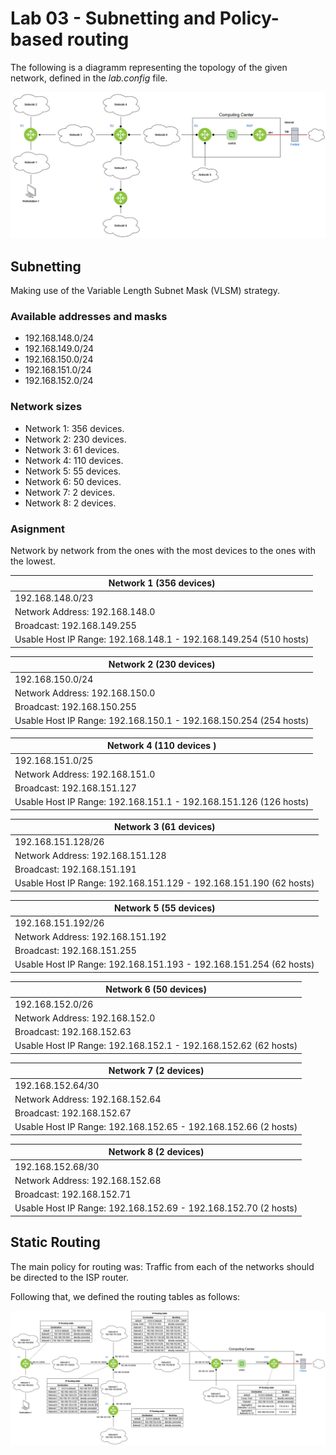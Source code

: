 # Lab 03 - Subnetting and Policy-based routing
The following is a diagramm representing the topology of the given network, defined in the *lab.config* file.

![Topology for lab03](/readme_img/lab04_topology.jpg)

## Subnetting

Making use of the Variable Length Subnet Mask (VLSM) strategy.

### Available addresses and masks

- 192.168.148.0/24
- 192.168.149.0/24
- 192.168.150.0/24
- 192.168.151.0/24
- 192.168.152.0/24

### Network sizes

- Network 1: 356 devices.
- Network 2: 230 devices.
- Network 3: 61 devices.
- Network 4: 110 devices.
- Network 5: 55 devices.
- Network 6: 50 devices.
- Network 7: 2 devices.
- Network 8: 2 devices.

### Asignment
Network by network from the ones with the most devices to the ones with the lowest.

|Network 1 (356 devices) |
| ---- |
| 192.168.148.0/23 |
| Network Address: 192.168.148.0 |
| Broadcast: 192.168.149.255 |
| Usable Host IP Range: 192.168.148.1 - 192.168.149.254 (510 hosts) |


| Network 2 (230 devices) |
| ---- |
| 192.168.150.0/24 |
| Network Address: 192.168.150.0 |
| Broadcast: 192.168.150.255 |
| Usable Host IP Range: 192.168.150.1 - 192.168.150.254 (254 hosts) |

| Network 4  (110 devices )|
| ---- |
| 192.168.151.0/25 |
| Network Address: 192.168.151.0 |
| Broadcast: 192.168.151.127 |
| Usable Host IP Range: 192.168.151.1 - 192.168.151.126 (126 hosts) |

| Network 3 (61 devices) |
| ---- |
| 192.168.151.128/26 |
| Network Address: 192.168.151.128 |
| Broadcast: 192.168.151.191 |
| Usable Host IP Range: 192.168.151.129 - 192.168.151.190 (62 hosts) |

| Network 5 (55 devices) |
| ---- |
| 192.168.151.192/26 |
| Network Address: 192.168.151.192 |
| Broadcast: 192.168.151.255 |
| Usable Host IP Range: 192.168.151.193 - 192.168.151.254 (62 hosts) |

| Network 6 (50 devices) |
| ---- |
| 192.168.152.0/26 |
| Network Address: 192.168.152.0 |
| Broadcast: 192.168.152.63 |
| Usable Host IP Range: 192.168.152.1 - 192.168.152.62 (62 hosts) |

| Network 7 (2 devices) |
| ---- |
| 192.168.152.64/30 |
| Network Address: 192.168.152.64 |
| Broadcast: 192.168.152.67 |
| Usable Host IP Range: 192.168.152.65 - 192.168.152.66 (2 hosts) |

| Network 8 (2 devices) |
| ---- |
| 192.168.152.68/30 |
| Network Address: 192.168.152.68 |
| Broadcast: 192.168.152.71 |
| Usable Host IP Range: 192.168.152.69 - 192.168.152.70 (2 hosts)

## Static Routing
The main policy for routing was: Traffic from each of the networks should be directed to the ISP router.

Following that, we defined the routing tables as follows:

![Static routing tables](/readme_img/lab04_routing.jpg)